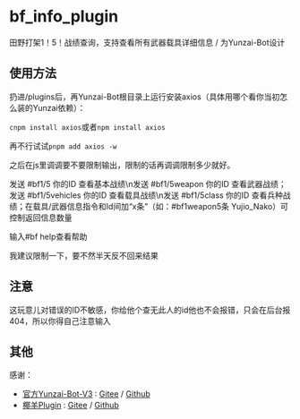 # bf_info_plugin
田野打架1！5！战绩查询，支持查看所有武器载具详细信息 / 为Yunzai-Bot设计

## 使用方法
扔进/plugins后，再Yunzai-Bot根目录上运行安装axios（具体用哪个看你当初怎么装的Yunzai依赖）：

<code>cnpm install axios</code>或者<code>npm install axios</code>

再不行试试<code>pnpm add axios -w</code>

之后在js里调调要不要限制输出，限制的话再调调限制多少就好。

发送 #bf1/5 你的ID 查看基本战绩\n发送 #bf1/5weapon 你的ID 查看武器战绩；发送 #bf1/5vehicles 你的ID 查看载具战绩\n发送 #bf1/5class 你的ID 查看兵种战绩；在载具/武器信息指令和Id间加“x条”（如：#bf1weapon5条 Yujio_Nako）可控制返回信息数量

输入#bf help查看帮助

我建议限制一下，要不然半天反不回来结果
## 注意
这玩意儿对错误的ID不敏感，你给他个查无此人的id他也不会报错，只会在后台报404，所以你得自己注意输入
## 其他
感谢：

* [官方Yunzai-Bot-V3](https://github.com/Le-niao/Yunzai-Bot) : [Gitee](https://gitee.com/Le-niao/Yunzai-Bot)
  / [Github](https://github.com/Le-niao/Yunzai-Bot)
* [椰羊Plugin](https://github.com/yeyang52/yenai-plugin) : [Gitee](https://gitee.com/yeyang52/yenai-plugin)
  / [Github](https://github.com/yeyang52/yenai-plugin)
